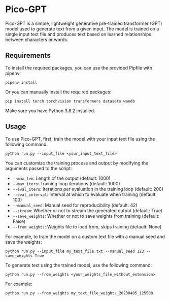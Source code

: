 # Pico-GPT

Pico-GPT is a simple, lightweight generative pre-trained transformer (GPT) model used to generate text from a given input. 
The model is trained on a single input text file and produces text based on learned relationships between characters or words.

## Requirements

To install the required packages, you can use the provided Pipfile with pipenv:

```pipenv install```

Or you can manually install the required packages:

```pip install torch torchvision transformers datasets wandb```

Make sure you have Python 3.8.2 installed.

## Usage

To use Pico-GPT, first, train the model with your input text file using the following command:

```python run.py --input_file <your_input_text_file>```


You can customize the training process and output by modifying the arguments passed to the script:

- `--max_len`: Length of the output (default: 1000)
- `--max_iters`: Training loop iterations (default: 1000)
- `--eval_iters`: Iterations per evaluation in the training loop (default: 200)
- `--eval_interval`: Interval at which to evaluate when training (default: 100)
- `--manual_seed`: Manual seed for reproducibility (default: 42)
- `--stream`: Whether or not to stream the generated output (default: True)
- `--save_weights`: Whether or not to save weights from training (default: False)
- `--from_weights`: Weights file to load from, skips training (default: None)

For example, to train the model on a custom text file with a manual seed and save the weights:

```python run.py --input_file my_text_file.txt --manual_seed 123 --save_weights True```

To generate text using the trained model, use the following command:

```python run.py --from_weights <your_weights_file_without_extension>```

For example:

```python run.py --from_weights my_text_file_weights_20230405_125500```

